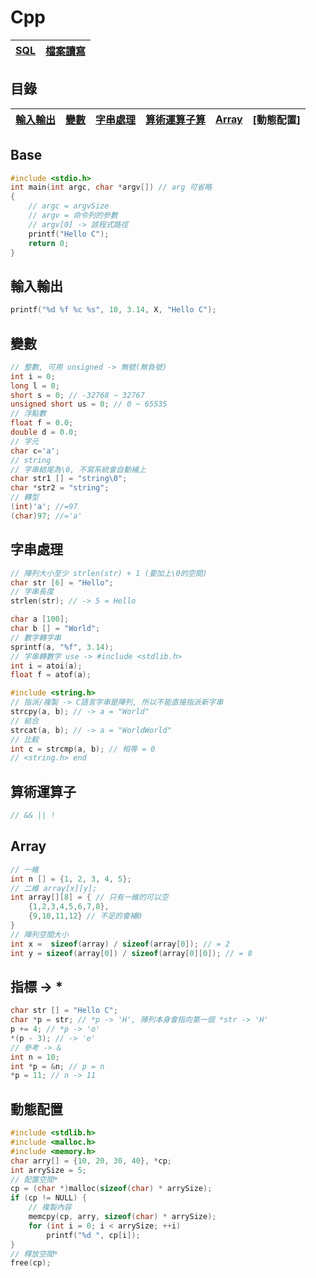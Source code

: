 # Cpp
|[SQL](./cpp/sql)|[檔案讀寫](./cpp/base/_fstream.cpp)|
|-|-|

## 目錄
|[輸入輸出](#輸入輸出)|[變數](#變數)|[字串處理](#字串處理)|[算術運算子算](#算術運算子)|[Array](#Array)|[動態配置]
|-|-|-|-|-|-|

## Base
```c
#include <stdio.h>
int main(int argc, char *argv[]) // arg 可省略
{
    // argc = argvSize 
    // argv = 命令列的參數
    // argv[0] -> 該程式路徑
    printf("Hello C");
    return 0;
}
```

## 輸入輸出
```c
printf("%d %f %c %s", 10, 3.14, X, "Hello C");
```

## 變數
```c
// 整數, 可用 unsigned -> 無號(無負號)
int i = 0;
long l = 0;
short s = 0; // -32768 ~ 32767
unsigned short us = 0; // 0 ~ 65535
// 浮點數
float f = 0.0;
double d = 0.0;
// 字元
char c='a';
// string
// 字串結尾為\0, 不寫系統會自動補上
char str1 [] = "string\0";
char *str2 = "string";
// 轉型
(int)'a'; //=97
(char)97; //='a'
```

## 字串處理
```c
// 陣列大小至少 strlen(str) + 1 (要加上\0的空間)
char str [6] = "Hello";
// 字串長度
strlen(str); // -> 5 = Hello

char a [100];
char b [] = "World";
// 數字轉字串
sprintf(a, "%f", 3.14);
// 字串轉數字 use -> #include <stdlib.h>
int i = atoi(a);
float f = atof(a);

#include <string.h>
// 指派/複製 -> C語言字串是陣列, 所以不能直接指派新字串
strcpy(a, b); // -> a = "World"
// 結合
strcat(a, b); // -> a = "WorldWorld"
// 比較
int c = strcmp(a, b); // 相等 = 0
// <string.h> end
```

## 算術運算子
```c
// && || ! 
```

## Array
```c
// 一維
int n [] = {1, 2, 3, 4, 5};
// 二維 array[x][y];
int array[][8] = { // 只有一維的可以空
    {1,2,3,4,5,6,7,8},
    {9,10,11,12} // 不足的會補0
}
// 陣列空間大小
int x =  sizeof(array) / sizeof(array[0]); // = 2
int y = sizeof(array[0]) / sizeof(array[0][0]); // = 8
```
## 指標 -> *
```c
char str [] = "Hello C";
char *p = str; // *p -> 'H', 陣列本身會指向第一個 *str -> 'H'
p += 4; // *p -> 'o'
*(p - 3); // -> 'e'
// 參考 -> &
int n = 10;
int *p = &n; // p = n
*p = 11; // n -> 11
```
## 動態配置
```c
#include <stdlib.h>
#include <malloc.h>
#include <memory.h>
char arry[] = {10, 20, 30, 40}, *cp;
int arrySize = 5;
// 配置空間*
cp = (char *)malloc(sizeof(char) * arrySize);
if (cp != NULL) {
    // 複製內容
    memcpy(cp, arry, sizeof(char) * arrySize); 
    for (int i = 0; i < arrySize; ++i)
        printf("%d ", cp[i]);
}
// 釋放空間*
free(cp);
```
